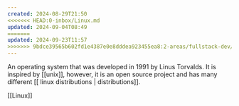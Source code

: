 ```yaml
---
created: 2024-08-29T21:50
<<<<<<< HEAD:0-inbox/Linux.md
updated: 2024-09-04T08:49
=======
updated: 2024-09-23T11:57
>>>>>>> 9bdce39565b602fd1e4387e0e8dddea923455ea8:2-areas/fullstack-dev/Linux/Linux.md
---
```

An operating system that was developed in 1991 by Linus Torvalds. It is inspired by [[unix]], however, it is an open source project and has many different [[ linux distributions | distributions]]. 

[[Linux]]
